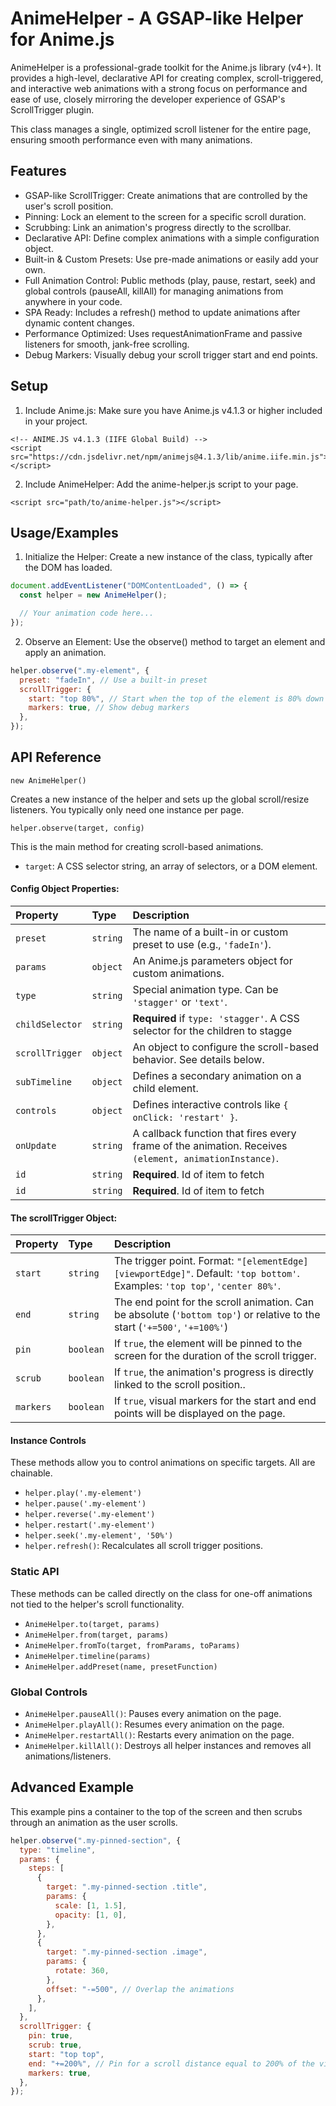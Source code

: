 # AnimeHelper - A GSAP-like Helper for Anime.js

AnimeHelper is a professional-grade toolkit for the Anime.js library (v4+). It provides a high-level, declarative API for creating complex, scroll-triggered, and interactive web animations with a strong focus on performance and ease of use, closely mirroring the developer experience of GSAP's ScrollTrigger plugin.

This class manages a single, optimized scroll listener for the entire page, ensuring smooth performance even with many animations.

## Features

- GSAP-like ScrollTrigger: Create animations that are controlled by the user's scroll position.
- Pinning: Lock an element to the screen for a specific scroll duration.
- Scrubbing: Link an animation's progress directly to the scrollbar.
- Declarative API: Define complex animations with a simple configuration object.
- Built-in & Custom Presets: Use pre-made animations or easily add your own.
- Full Animation Control: Public methods (play, pause, restart, seek) and global controls (pauseAll, killAll) for managing animations from anywhere in your code.
- SPA Ready: Includes a refresh() method to update animations after dynamic content changes.
- Performance Optimized: Uses requestAnimationFrame and passive listeners for smooth, jank-free scrolling.
- Debug Markers: Visually debug your scroll trigger start and end points.

## Setup

1. Include Anime.js: Make sure you have Anime.js v4.1.3 or higher included in your project.

```
<!-- ANIME.JS v4.1.3 (IIFE Global Build) -->
<script src="https://cdn.jsdelivr.net/npm/animejs@4.1.3/lib/anime.iife.min.js"></script>
```

2. Include AnimeHelper: Add the anime-helper.js script to your page.

```
<script src="path/to/anime-helper.js"></script>
```

## Usage/Examples

1. Initialize the Helper: Create a new instance of the class, typically after the DOM has loaded.

```javascript
document.addEventListener("DOMContentLoaded", () => {
  const helper = new AnimeHelper();

  // Your animation code here...
});
```

2. Observe an Element: Use the observe() method to target an element and apply an animation.

```javascript
helper.observe(".my-element", {
  preset: "fadeIn", // Use a built-in preset
  scrollTrigger: {
    start: "top 80%", // Start when the top of the element is 80% down the viewport
    markers: true, // Show debug markers
  },
});
```

## API Reference

`new AnimeHelper()`

Creates a new instance of the helper and sets up the global scroll/resize listeners. You typically only need one instance per page.

`helper.observe(target, config)`

This is the main method for creating scroll-based animations.

- `target`: A CSS selector string, an array of selectors, or a DOM element.

#### Config Object Properties:

| Property        | Type     | Description                                                                                           |
| :-------------- | :------- | :---------------------------------------------------------------------------------------------------- |
| `preset`        | `string` | The name of a built-in or custom preset to use (e.g., `'fadeIn'`).                                    |
| `params`        | `object` | An Anime.js parameters object for custom animations.                                                  |
| `type`          | `string` | Special animation type. Can be `'stagger'` or `'text'`.                                               |
| `childSelector` | `string` | **Required** if `type: 'stagger'`. A CSS selector for the children to stagge                          |
| `scrollTrigger` | `object` | An object to configure the scroll-based behavior. See details below.                                  |
| `subTimeline`   | `object` | Defines a secondary animation on a child element.                                                     |
| `controls`      | `object` | Defines interactive controls like `{ onClick: 'restart' }`.                                           |
| `onUpdate`      | `string` | A callback function that fires every frame of the animation. Receives `(element, animationInstance)`. |
| `id`            | `string` | **Required**. Id of item to fetch                                                                     |
| `id`            | `string` | **Required**. Id of item to fetch                                                                     |

#### The scrollTrigger Object:

| Property  | Type      | Description                                                                                                                  |
| :-------- | :-------- | :--------------------------------------------------------------------------------------------------------------------------- |
| `start`   | `string`  | The trigger point. Format: `"[elementEdge] [viewportEdge]"`. Default: `'top bottom'`. Examples: `'top top'`, `'center 80%'`. |
| `end`     | `string`  | The end point for the scroll animation. Can be absolute (`'bottom top'`) or relative to the start (`'+=500'`, `'+=100%'`)    |
| `pin`     | `boolean` | If `true`, the element will be pinned to the screen for the duration of the scroll trigger.                                  |
| `scrub`   | `boolean` | If `true`, the animation's progress is directly linked to the scroll position..                                              |
| `markers` | `boolean` | If `true`, visual markers for the start and end points will be displayed on the page.                                        |

#### Instance Controls

These methods allow you to control animations on specific targets. All are chainable.

- `helper.play('.my-element')`
- `helper.pause('.my-element')`
- `helper.reverse('.my-element')`
- `helper.restart('.my-element')`
- `helper.seek('.my-element', '50%')`
- `helper.refresh()`: Recalculates all scroll trigger positions.

### Static API

These methods can be called directly on the class for one-off animations not tied to the helper's scroll functionality.

- `AnimeHelper.to(target, params)`
- `AnimeHelper.from(target, params)`
- `AnimeHelper.fromTo(target, fromParams, toParams)`
- `AnimeHelper.timeline(params)`
- `AnimeHelper.addPreset(name, presetFunction)`

### Global Controls

- `AnimeHelper.pauseAll()`: Pauses every animation on the page.
- `AnimeHelper.playAll()`: Resumes every animation on the page.
- `AnimeHelper.restartAll()`: Restarts every animation on the page.
- `AnimeHelper.killAll()`: Destroys all helper instances and removes all animations/listeners.

## Advanced Example

This example pins a container to the top of the screen and then scrubs through an animation as the user scrolls.

```javascript
helper.observe(".my-pinned-section", {
  type: "timeline",
  params: {
    steps: [
      {
        target: ".my-pinned-section .title",
        params: {
          scale: [1, 1.5],
          opacity: [1, 0],
        },
      },
      {
        target: ".my-pinned-section .image",
        params: {
          rotate: 360,
        },
        offset: "-=500", // Overlap the animations
      },
    ],
  },
  scrollTrigger: {
    pin: true,
    scrub: true,
    start: "top top",
    end: "+=200%", // Pin for a scroll distance equal to 200% of the viewport height
    markers: true,
  },
});
```
